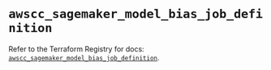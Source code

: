 # `awscc_sagemaker_model_bias_job_definition`

Refer to the Terraform Registry for docs: [`awscc_sagemaker_model_bias_job_definition`](https://registry.terraform.io/providers/hashicorp/awscc/0.70.0/docs/resources/sagemaker_model_bias_job_definition).
